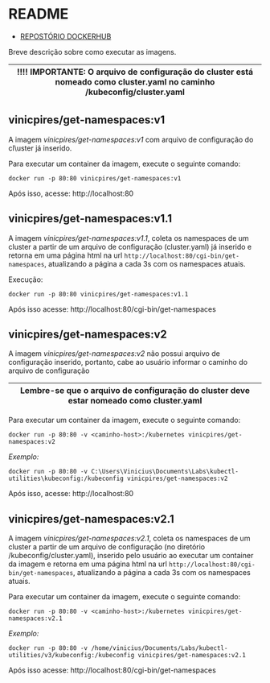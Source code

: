 
# README

- [REPOSTÓRIO DOCKERHUB](https://hub.docker.com/repository/docker/vinicpires/get-namespaces/general)

Breve descrição sobre como executar as imagens.

| !!!!  IMPORTANTE:  O arquivo de configuração do cluster está nomeado como cluster.yaml no caminho /kubeconfig/cluster.yaml |
|-----------------------------------------|


## vinicpires/get-namespaces:v1

A imagem *vinicpires/get-namespaces:v1* com arquivo de configuração do cl\uster já inserido. 

Para executar um container da imagem, execute o seguinte comando:
```
docker run -p 80:80 vinicpires/get-namespaces:v1
```
Após isso, acesse: http://localhost:80

## vinicpires/get-namespaces:v1.1

A imagem *vinicpires/get-namespaces:v1.1*, coleta os namespaces de um cluster a partir de um arquivo de configuração (cluster.yaml) já inserido e retorna em uma página html na url ```http://localhost:80/cgi-bin/get-namespaces```, atualizando a página a cada 3s com os namespaces atuais.

Execução:

```
docker run -p 80:80 vinicpires/get-namespaces:v1.1
```

Após isso acesse: http://localhost:80/cgi-bin/get-namespaces

## vinicpires/get-namespaces:v2

A imagem *vinicpires/get-namespaces:v2* não possui arquivo de configuração inserido, portanto, cabe ao usuário informar o caminho do arquivo de configuração


| Lembre-se que o arquivo de configuração do cluster deve estar nomeado como cluster.yaml |
|-----------------------------------------|

Para executar um container da imagem, execute o seguinte comando:
```
docker run -p 80:80 -v <caminho-host>:/kubernetes vinicpires/get-namespaces:v2
```
*Exemplo:* 

```
docker run -p 80:80 -v C:\Users\Vinicius\Documents\Labs\kubectl-utilities\kubeconfig:/kubeconfig vinicpires/get-namespaces:v2
```

Após isso, acesse: http://localhost:80


## vinicpires/get-namespaces:v2.1

A imagem *vinicpires/get-namespaces:v2.1*, coleta os namespaces de um cluster a partir de um arquivo de configuração (no diretório /kubeconfig/cluster.yaml), inserido pelo usuário ao executar um container da imagem e retorna em uma página html na url ```http://localhost:80/cgi-bin/get-namespaces```, atualizando a página a cada 3s com os namespaces atuais.

Para executar um container da imagem, execute o seguinte comando:
```
docker run -p 80:80 -v <caminho-host>:/kubernetes vinicpires/get-namespaces:v2.1
```
*Exemplo:* 

```
docker run -p 80:80 -v /home/vinicius/Documents/Labs/kubectl-utilities/v3/kubeconfig:/kubeconfig vinicpires/get-namespaces:v2.1
```

Após isso acesse: http://localhost:80/cgi-bin/get-namespaces
